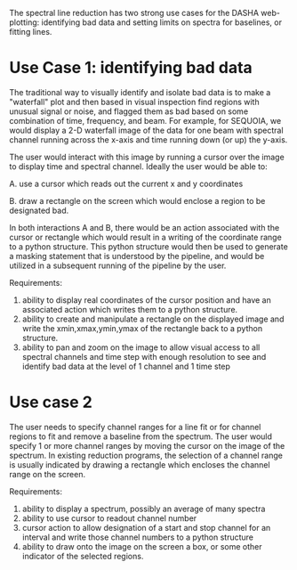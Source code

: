 The spectral line reduction has two strong use cases for the DASHA
web-plotting: identifying bad data and setting limits on spectra
for baselines, or fitting lines.

# Use Case 1: identifying bad data

The traditional way to visually identify and isolate bad data is
to make a "waterfall" plot and then based in visual inspection find
regions with unusual signal or noise, and flagged them as bad based
on some combination of time, frequency, and beam. For example, for
SEQUOIA, we would display a 2-D waterfall image of the data for one beam with 
spectral channel running across the x-axis and time running down (or up)
the y-axis. 

The user would interact with this image by running a cursor over
the image to display time and spectral channel. Ideally the user
would be able to:

 A. use a cursor which reads out the current x and y coordinates

 B. draw a rectangle on the screen which would enclose a region to be
    designated bad.

In both interactions A and B, there would be an action associated
with the cursor or rectangle which would result in a writing of the
coordinate range to a python structure. This python structure would
then be used to generate a masking statement that is understood
by the pipeline, and would be utilized in a subsequent running of the
pipeline by the user.

Requirements: 

1. ability to display real coordinates of the cursor position and have
     an associated action which writes them to a python structure.
2. ability to create and manipulate a rectangle on the displayed image 
     and write the xmin,xmax,ymin,ymax of the rectangle back to a
     python structure.
3. ability to pan and zoom on the image to allow visual access to all
     spectral channels and time step with enough resolution to see
     and identify bad data at the level of 1 channel and 1 time step

# Use case 2

The user needs to specify channel ranges for a line fit or for 
channel regions to fit and remove a baseline from the spectrum. The
user would specify 1 or more channel ranges by moving the cursor
on the image of the spectrum. In existing reduction programs, the
selection of a channel range is usually indicated by drawing a rectangle
which encloses the channel range on the screen.

Requirements:

1. ability to display a spectrum, possibly an average of many spectra
2. ability to use cursor to readout channel number
3. cursor action to allow designation of a start and stop channel for
     an interval and write those channel numbers to a python structure
4. ability to draw onto the image on the screen a box, or some other
     indicator of the selected regions.

 
